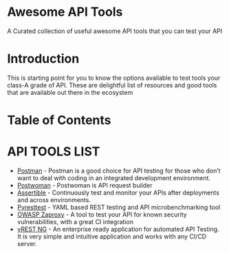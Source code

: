 # Awesome API Tools
A Curated collection of useful awesome API tools that you can test your API

# Introduction

This is starting point for you to know the options available to test tools your class-A grade of API. These are delightful list of resources and good tools that are available out there in the ecosystem

# Table of Contents

# API TOOLS LIST

* [Postman](https://www.getpostman.com) - Postman is a good choice for API testing for those who don’t want to deal with coding in an integrated development environment.
* [Postwoman](https://postwoman.io) - Postwoman is API request builder
* [Assertible](https://assertible.com/) - Continuously test and monitor your APIs after deployments and across environments.
* [Pyresttest](https://github.com/svanoort/pyresttest) - YAML based REST testing and API microbenchmarking tool
* [OWASP Zaproxy](https://github.com/zaproxy/zaproxy) - A tool to test your API for known security vulnerabilities, with a great CI integration
* [vREST NG](https://ng.vrest.io) - An enterprise ready application for automated API Testing. It is very simple and intuitive application and works with any CI/CD server.

